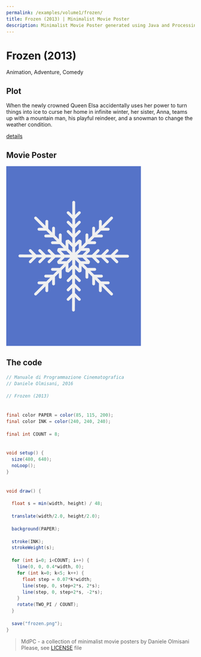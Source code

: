 ```yaml
---
permalink: /examples/volume1/frozen/
title: Frozen (2013) | Minimalist Movie Poster
description: Minimalist Movie Poster generated using Java and Processing.
---
```


# Frozen (2013)

Animation, Adventure, Comedy

## Plot
When the newly crowned Queen Elsa accidentally uses her power to turn things into ice to curse her home in infinite winter, her sister, Anna, teams up with a mountain man, his playful reindeer, and a snowman to change the weather condition.

[details](https://www.imdb.com/title/tt2294629/)

## Movie Poster
<img src="frozen.png"  width="360px" title="Frozen">


## The code
```java
// Manuale di Programmazione Cinematografica
// Daniele Olmisani, 2016

// Frozen (2013)


final color PAPER = color(85, 115, 200);
final color INK = color(240, 240, 240);

final int COUNT = 8;


void setup() {
  size(480, 640);
  noLoop();
}


void draw() {
  
  float s = min(width, height) / 48; 
  
  translate(width/2.0, height/2.0);
  
  background(PAPER);
  
  stroke(INK);
  strokeWeight(s);
  
  for (int i=0; i<COUNT; i++) {
    line(0, 0, 0.4*width, 0);
    for (int k=0; k<5; k++) {
      float step = 0.07*k*width;
      line(step, 0, step+2*s, 2*s);
      line(step, 0, step+2*s, -2*s);
    }
    rotate(TWO_PI / COUNT);
  }
  
  save("frozen.png");
}

```

> MdPC - a collection of minimalist movie posters
> by Daniele Olmisani
> Please, see [LICENSE](../../../LICENSE) file
